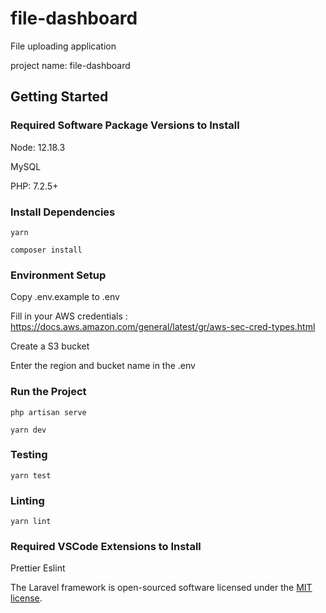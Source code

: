 # file-dashboard

File uploading application

project name: file-dashboard

## Getting Started

### Required Software Package Versions to Install

Node: 12.18.3

MySQL

PHP: 7.2.5+

### Install Dependencies

```
yarn
```

```
composer install
```

### Environment Setup

Copy .env.example to .env

Fill in your AWS credentials : https://docs.aws.amazon.com/general/latest/gr/aws-sec-cred-types.html

Create a S3 bucket

Enter the region and bucket name in the .env

### Run the Project

```
php artisan serve
```

```
yarn dev
```

### Testing

```
yarn test
```

### Linting

```
yarn lint
```

### Required VSCode Extensions to Install

Prettier
Eslint

The Laravel framework is open-sourced software licensed under the [MIT license](https://opensource.org/licenses/MIT).
